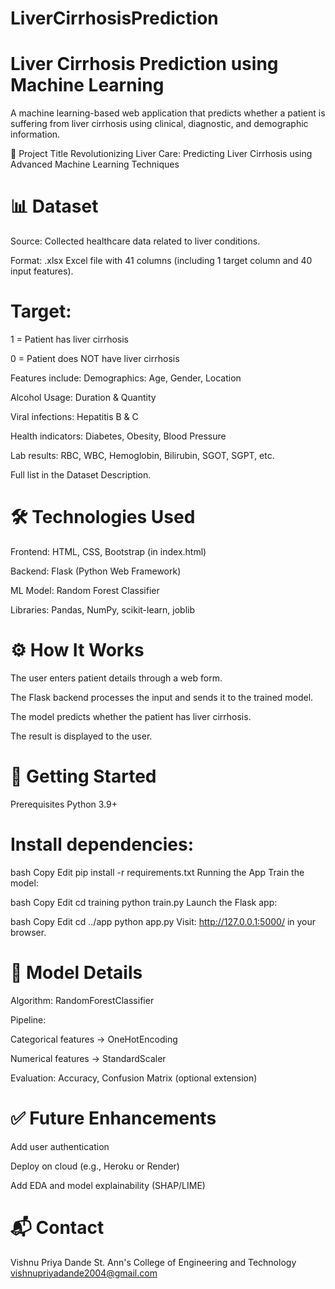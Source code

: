 # LiverCirrhosisPrediction

# Liver Cirrhosis Prediction using Machine Learning
A machine learning-based web application that predicts whether a patient is suffering from liver cirrhosis using clinical, diagnostic, and demographic information.

📌 Project Title
Revolutionizing Liver Care: Predicting Liver Cirrhosis using Advanced Machine Learning Techniques


# 📊 Dataset
Source: Collected healthcare data related to liver conditions.

Format: .xlsx Excel file with 41 columns (including 1 target column and 40 input features).

# Target:

1 = Patient has liver cirrhosis

0 = Patient does NOT have liver cirrhosis

Features include:
Demographics: Age, Gender, Location

Alcohol Usage: Duration & Quantity

Viral infections: Hepatitis B & C

Health indicators: Diabetes, Obesity, Blood Pressure

Lab results: RBC, WBC, Hemoglobin, Bilirubin, SGOT, SGPT, etc.

Full list in the Dataset Description.

# 🛠️ Technologies Used
Frontend: HTML, CSS, Bootstrap (in index.html)

Backend: Flask (Python Web Framework)

ML Model: Random Forest Classifier

Libraries: Pandas, NumPy, scikit-learn, joblib

# ⚙️ How It Works
The user enters patient details through a web form.

The Flask backend processes the input and sends it to the trained model.

The model predicts whether the patient has liver cirrhosis.

The result is displayed to the user.

# 🚀 Getting Started
Prerequisites
Python 3.9+

# Install dependencies:

bash
Copy
Edit
pip install -r requirements.txt
Running the App
Train the model:

bash
Copy
Edit
cd training
python train.py
Launch the Flask app:

bash
Copy
Edit
cd ../app
python app.py
Visit: http://127.0.0.1:5000/ in your browser.

# 🧠 Model Details
Algorithm: RandomForestClassifier

Pipeline:

Categorical features → OneHotEncoding

Numerical features → StandardScaler

Evaluation: Accuracy, Confusion Matrix (optional extension)

# ✅ Future Enhancements
Add user authentication

Deploy on cloud (e.g., Heroku or Render)

Add EDA and model explainability (SHAP/LIME)

# 📬 Contact
Vishnu Priya Dande
St. Ann's College of Engineering and Technology
vishnupriyadande2004@gmail.com
